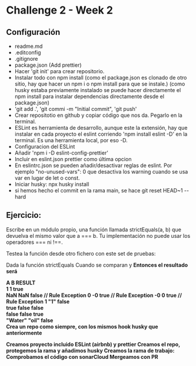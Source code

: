 # Challenge 2 - Week 2

## Configuración

- readme.md
- .editconfig
- .gitignore
- package.json (Add prettier)
- Hacer 'git init' para crear repositorio.
- Instalar todo con npm install (como el package.json es clonado de otro sitio, hay que hacer un npm i o npm install para que se instale.) (como husky estaba previamente instalado se puede hacer directamente el npm install para instalar dependencias directamente desde el package.json)
- 'git add .', 'git commi -m "Initial commit", 'git push'
- Crear repositotio en github y copiar código que nos da. Pegarlo en la terminal.
- ESLint es herramienta de desarrollo, aunque este la extensión, hay que instalar en cada proyecto el eslint corriendo 'npm install eslint -D' en la terminal. Es una herramienta local, por eso -D.
- Configuracion del ESLint
- Añadir 'npm i -D eslint-config-prettier'
- Incluir en eslint.json prettier como última opcion
- En eslintrc.json se pueden añadir/desactivar reglas de eslint. Por ejemplo "no-unused-vars": 0 que desactiva los warning cuando se usa var en lugar de let o const.
- Iniciar husky: npx husky install
- si hemos hecho el commit en la rama main, se hace git reset HEAD~1 --hard

## Ejercicio:
Escribe en un módulo propio, una función llamada strictEquals(a, b) que devuelva el mismo valor que a === b. Tu implementación no puede usar los operadores === ni !==.

Testea la función desde otro fichero con este set de pruebas:

Dada la función strictEquals
Cuando se comparan <A> y <B>
Entonces el resultado será <Result>

A	B	RESULT	
1	1	true	
NaN	NaN	false	// Rule Exception
0	-0	true	// Rule Exception
-0	0	true	// Rule Exception
1	"1"	false	
true	false	false	
false	false	true	
"Water"	"oil"	false	
Crea un repo como siempre, con los mismos hook husky que anteriormente

Creamos proyecto incluido ESLint (airbnb) y prettier
Creamos el repo, protegemos la rama y añadimos husky
Creamos la rama de trabajo:
Comprobamos el código con sonarCloud
Mergeamos con PR
